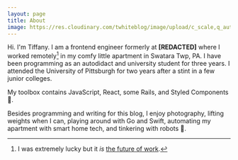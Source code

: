 ```yaml
---
layout: page
title: About
image: https://res.cloudinary.com/twhiteblog/image/upload/c_scale,q_auto,w_500/v1623806306/authorimage_o7mj3e.webp
---
```


Hi. I'm Tiffany. I am a frontend engineer formerly at **[REDACTED]** where I worked remotely[^1] in my comfy little apartment in Swatara Twp, PA. I have been programming as an autodidact and university student for three years. I attended the University of Pittsburgh for two years after a stint in a few junior colleges.

My toolbox contains JavaScript, React, some Rails, and Styled Components 💅.

Besides programming and writing for this blog, I enjoy photography, lifting weights when I can, playing around with Go and Swift, automating my apartment with smart home tech, and tinkering with robots 🤖.

[^1]: I was extremely lucky but it *is* [the future of work](https://basecamp.com/books/remote).

